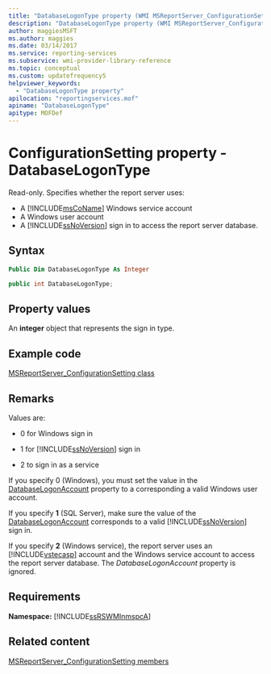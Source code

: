 ```yaml
---
title: "DatabaseLogonType property (WMI MSReportServer_ConfigurationSetting)"
description: "DatabaseLogonType property (WMI MSReportServer_ConfigurationSetting)"
author: maggiesMSFT
ms.author: maggies
ms.date: 03/14/2017
ms.service: reporting-services
ms.subservice: wmi-provider-library-reference
ms.topic: conceptual
ms.custom: updatefrequency5
helpviewer_keywords:
  - "DatabaseLogonType property"
apilocation: "reportingservices.mof"
apiname: "DatabaseLogonType"
apitype: MOFDef
---
```

# ConfigurationSetting property - DatabaseLogonType
  Read-only. Specifies whether the report server uses:
  - A [!INCLUDE[msCoName](../../includes/msconame-md.md)] Windows service account
  - A Windows user account
  - A [!INCLUDE[ssNoVersion](../../includes/ssnoversion-md.md)] sign in to access the report server database.  
  
## Syntax  
  
```vb  
Public Dim DatabaseLogonType As Integer  
```  
  
```csharp  
public int DatabaseLogonType;  
```  
  
## Property values  
 An **integer** object that represents the sign in type.  
  
## Example code  
 [MSReportServer_ConfigurationSetting class](../../reporting-services/wmi-provider-library-reference/msreportserver-configurationsetting-class.md)  
  
## Remarks  
 Values are:  
  
-   0 for Windows sign in  
  
-   1 for [!INCLUDE[ssNoVersion](../../includes/ssnoversion-md.md)] sign in  
  
-   2 to sign in as a service  
  
 If you specify 0 (Windows), you must set the value in the [DatabaseLogonAccount](../../reporting-services/wmi-provider-library-reference/configurationsetting-property-databaselogonaccount.md) property to a corresponding a valid Windows user account.  
  
 If you specify **1** (SQL Server), make sure the value of the [DatabaseLogonAccount](../../reporting-services/wmi-provider-library-reference/configurationsetting-property-databaselogonaccount.md) corresponds to a valid [!INCLUDE[ssNoVersion](../../includes/ssnoversion-md.md)] sign in.  
  
 If you specify **2** (Windows service), the report server uses an [!INCLUDE[vstecasp](../../includes/vstecasp-md.md)] account and the Windows service account to access the report server database. The *DatabaseLogonAccount* property is ignored.  
  
## Requirements  
 **Namespace:** [!INCLUDE[ssRSWMInmspcA](../../includes/ssrswminmspca-md.md)]  
  
## Related content  
 [MSReportServer_ConfigurationSetting members](../../reporting-services/wmi-provider-library-reference/msreportserver-configurationsetting-members.md)  
  
  
